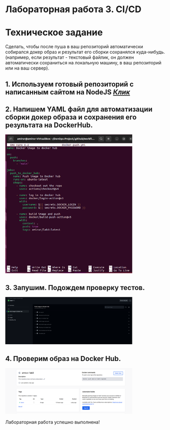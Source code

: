 # Лабораторная работа 3. CI/CD

# Техническое задание
Сделать, чтобы после пуша в ваш репозиторий автоматически собирался докер образ и результат его сборки сохранялся куда-нибудь. (например, если результат - текстовый файлик, он должен автоматически сохраниться на локальную машину, в ваш репозиторий или на ваш сервер). 

## 1. Используем готовый репозиторий с написанным сайтом на NodeJS [*Клик*](https://github.com/AmirUr/DevOps-Project)


## 2. Напишем YAML файл для автоматизации сборки докер образа и сохранения его результата на DockerHub.

<img src="images/ymlfile.png" alt="ymlfile.png" width="400">

## 3. Запушим. Подождем проверку тестов.

<img src="images/actions.png" alt="actions.png" width="400">

## 4. Проверим образ на Docker Hub.

<img src="images/dockerhub.png" alt="dockerhub.png" width="400">

Лабораторная работа успешно выполнена!


